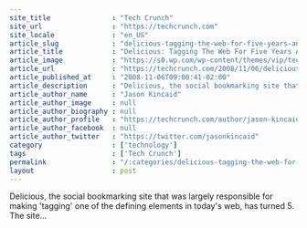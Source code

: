 ```yaml
---
site_title               : "Tech Crunch"
site_url                 : "https://techcrunch.com"
site_locale              : "en_US"
article_slug             : "delicious-tagging-the-web-for-five-years-and-counting"
article_title            : "Delicious: Tagging The Web For Five Years And Counting"
article_image            : "https://s0.wp.com/wp-content/themes/vip/techcrunch-2013/assets/images/techcrunch.opengraph.default.png"
article_url              : "https://techcrunch.com/2008/11/06/delicious-tagging-the-web-for-five-years-and-counting/"
article_published_at     : "2008-11-06T09:00:41-02:00"
article_description      : "Delicious, the social bookmarking site that was largely responsible for making 'tagging' one of the defining elements in today's web, has turned 5. The site..."
article_author_name      : "Jason Kincaid"
article_author_image     : null
article_author_biography : null
article_author_profile   : "https://techcrunch.com/author/jason-kincaid/"
article_author_facebook  : null
article_author_twitter   : "https://twitter.com/jasonkincaid"
category                 : ['technology']
tags                     : ['Tech Crunch']
permalink                : "/:categories/delicious-tagging-the-web-for-five-years-and-counting/"
layout                   : post
---
```


Delicious, the social bookmarking site that was largely responsible for making 'tagging' one of the defining elements in today's web, has turned 5. The site...
